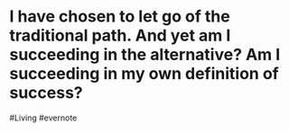 # I have chosen to let go of the traditional path. And yet am I succeeding in the alternative? Am I succeeding in my own definition of success?

\#Living #evernote

